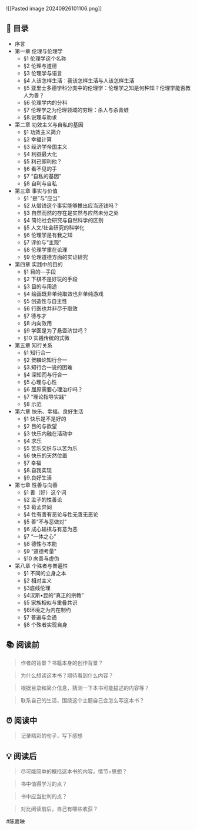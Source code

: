 ![[Pasted image 20240926101106.png]]
## 📑 目录
* 序言  
* 第一章 伦理与伦理学  
	* §1 伦理学这个名称  
	* §2 伦理与道德  
	* §3 伦理学与语言  
	* §4 人该怎样生活：我该怎样生活与人该怎样生活  
	* §5 亚里士多德学科分类中的伦理学：伦理学之知是何种知？伦理学能否教人为善？  
	* §6 伦理学内的分科  
	* §7 伦理学之为伦理领域的穷理：杀人与杀青蛙  
	* §8.说理与劝求  
* 第二章 功效主义与自私的基因  
	* §1 功效主义简介  
	* §2 幸福计算  
	* §3 经济学帝国主义  
	* §4 利益最大化  
	* §5 利己即利他？  
	* §6 看不见的手  
	* §7 “自私的基因”  
	* §8 自利与自私  
* 第三章 事实与价值  
	* §1 “是”与“应当”  
	* §2 从借钱这个事实能够推出应当还钱吗？  
	* §3 自然而然的存在是实然与应然未分之处  
	* §4 简论社会研究与自然科学的区别  
	* §5 人文/社会研究的科学化  
	* §6 伦理学是有我之知  
	* §7 评价与“主观”  
	* §8 伦理学重在论理  
	* §9 伦理道德方面的实证研究  
* 第四章 实践中的目的  
	* §1 目的—手段  
	* §2 下棋不是好玩的手段  
	* §3 目的与用途  
	* §4 绘画既非单纯取效也非单纯游戏  
	* §5 创造性与自主性  
	* §6 行医也并非尽于取效  
	* §7 德与才  
	* §8 内向效用  
	* §9 学医是为了悬壶济世吗？  
	* §10 实践传统的式微  
* 第五章 知行关系  
	* §1 知行合一  
	* §2 贺麟论知行合一  
	* §3.知行合一说的困难  
	* §4 深知而与行合一  
	* §5 心理与心性  
	* §6 屈原需要心理治疗吗？  
	* §7 “理论指导实践”  
	* §8 示范  
* 第六章 快乐、幸福、良好生活  
	* §1 快乐是不是好的  
	* §2 目的与欲望  
	* §3 快乐内融在活动中  
	* §4 求乐  
	* §5 苦乐交织与以苦为乐  
	* §6 快乐的天然位置  
	* §7 幸福  
	* §8.自我实现  
	* §9.良好生活  
* 第七章 性善与向善  
	* §1 善（好）这个词  
	* §2 孟子的性善论  
	* §3 荀孟异同  
	* §4 性有善有恶论与性无善无恶论  
	* §5 善“不与恶做对”  
	* §6 成心输棋与有意为恶  
	* §7 “一体之心”  
	* §8 德性与本能  
	* §9 “道德考量”  
	* §10 向善与虚伪  
* 第八章 个殊者与普遍性  
	* §1 不同的立身之本  
	* §2 相对主义  
	* §3底线伦理  
	* §4汉斯•昆的“真正的宗教”  
	* §5 家族相似与重叠共识  
	* §6环境之为内在制约  
	* §7 普遍与会通  
	* §8 个殊者实现自身
## 📚 阅读前
> 作者的背景？书籍本身的创作背景？

> 为什么想读这本书？期待看到什么内容？

> 根据目录和简介信息，猜测一下本书可能描述的内容等？

> 联系自己的生活，围绕这个主题自己会怎么写这本书？
## ⏰ 阅读中
> 记录精彩的句子，写下感想
##  💡 阅读后
> 尽可能简单的概括这本书的内容，情节+思想？

> 书中值得学习的点？

> 书中应当批判的点？

> 对比阅读前后，自己有哪些收获？ 

#陈嘉映 
